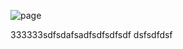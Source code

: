 ![page](https://user-images.githubusercontent.com/55957124/160529920-759c3f73-7c2d-45a9-99fa-ab8ee3f5f2b6.PNG)

333333sdfsdafsadfsdfsdfsdf
dsfsdfdsf